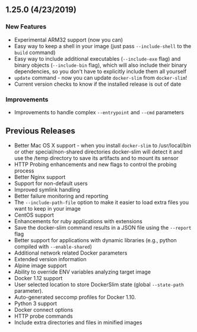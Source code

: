 ## 1.25.0 (4/23/2019)

### New Features

* Experimental ARM32 support (now you can)
* Easy way to keep a shell in your image (just pass `--include-shell` to the `build` command)
* Easy way to include additional executables (`--include-exe` flag) and binary objects (`--include-bin` flag), which will also include their binary dependencies, so you don't have to explicitly include them all yourself
* `update` command - now you can update `docker-slim` from `docker-slim`!
* Current version checks to know if the installed release is out of date

### Improvements

* Improvements to handle complex `--entrypoint` and `--cmd` parameters

## Previous Releases

* Better Mac OS X support - when you install `docker-slim` to /usr/local/bin or other special/non-shared directories docker-slim will detect it and use the /temp directory to save its artifacts and to mount its sensor
* HTTP Probing enhancements and new flags to control the probing process
* Better Nginx support
* Support for non-default users
* Improved symlink handling
* Better failure monitoring and reporting
* The `--include-path-file` option to make it easier to load extra files you want to keep in your image
* CentOS support
* Enhancements for ruby applications with extensions
* Save the docker-slim command results in a JSON file using the `--report` flag
* Better support for applications with dynamic libraries (e.g., python compiled with `--enable-shared`)
* Additional network related Docker parameters
* Extended version information
* Alpine image support
* Ability to override ENV variables analyzing target image
* Docker 1.12 support
* User selected location to store DockerSlim state (global `--state-path` parameter).
* Auto-generated seccomp profiles for Docker 1.10.
* Python 3 support
* Docker connect options
* HTTP probe commands
* Include extra directories and files in minified images
